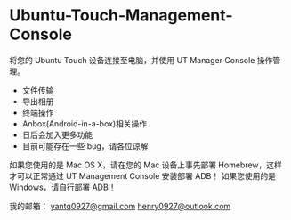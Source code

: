 # Ubuntu-Touch-Management-Console
将您的 Ubuntu Touch 设备连接至电脑，并使用 UT Manager Console 操作管理。

- 文件传输
- 导出相册
- 终端操作
- Anbox(Android-in-a-box)相关操作
- 日后会加入更多功能
- 目前可能存在一些 bug，请各位谅解

如果您使用的是 Mac OS X，请在您的 Mac 设备上事先部署 Homebrew，这样才可以正常通过 UT Management Console 安装部署 ADB！
如果您使用的是 Windows，请自行部署 ADB！

我的邮箱：
yantq0927@gmail.com
henry0927@outlook.com
